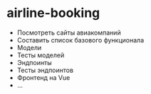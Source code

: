 # airline-booking

- Посмотреть сайты авиакомпаний
- Составить список базового функционала
- Модели
- Тесты моделей
- Эндпоинты
- Тесты эндпоинтов
- Фронтенд на Vue
- ...
